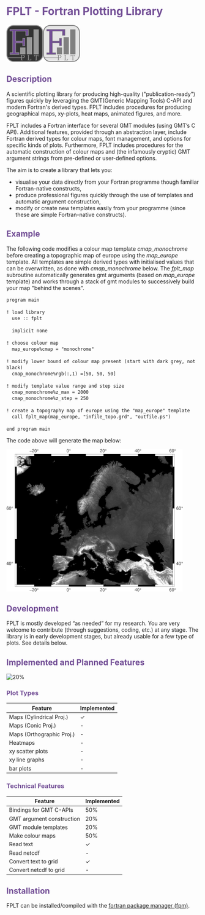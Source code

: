# <span style="color:#734f96">FPLT - Fortran Plotting Library</span>

![image info](./doc/logo/FPLT.png)

## <span style="color:#734f96">Description</span>

A scientific plotting library for producing high-quality ("publication-ready") figures quickly by leveraging the GMT(Generic Mapping Tools) C-API and modern Fortran's derived types. FPLT includes procedures for producing geographical maps, xy-plots, heat maps, animated figures, and more.

FPLT includes a Fortran interface for several GMT modules (using GMT’s C API). Additional features, provided through an abstraction layer, include Fortran derived types for colour maps, font management, and options for specific kinds of plots. Furthermore, FPLT includes procedures for the automatic construction of colour maps and (the infamously cryptic) GMT argument strings from pre-defined or user-defined options.

The aim is to create a library that lets you:

 - visualise your data directly from your Fortran programme though familiar Fortran-native constructs,
 - produce professional figures quickly through the use of templates and automatic argument construction,
 - modify or create new templates easily from your programme (since these are simple Fortran-native constructs).

## <span style="color:#734f96">Example</span>

The following code modifies a colour map template *cmap_monochrome* before creating a topographic map of europe using the *map_europe* template. All templates are simple derived types with initialised values that can be overwritten, as done with *cmap_monochrome* below. The *fplt_map* subroutine automatically generates gmt arguments (based on  *map_europe* template) and works through a stack of gmt modules to successively build your map "behind the scenes".

```
program main

! load library
  use :: fplt

  implicit none

! choose colour map
  map_europe%cmap = "monochrome"

! modify lower bound of colour map present (start with dark grey, not black)
  cmap_monochrome%rgb(:,1) =[50, 50, 50]

! modify template value range and step size
  cmap_monochrome%z_max = 2000
  cmap_monochrome%z_step = 250

! create a topography map of europe using the "map_europe" template
  call fplt_map(map_europe, "infile_topo.grd", "outfile.ps")

end program main
```

The code above will generate the map below:

![image info](./doc/map_europe.png)

## <span style="color:#734f96">Development</span>

FPLT is mostly developed “as needed” for my research. You are very welcome to contribute (through suggestions, coding, etc.) at any stage. The library is in early development stages, but already usable for a few type of plots. See details below.

## <span style="color:#734f96">Implemented and Planned Features</span>

![20%](https://progress-bar.xyz/20?title=Progress)

### <span style="color:#734f96">Plot Types</span> <br/>

| Feature                   | Implemented |
| ------------------------- | ----------- |
| Maps (Cylindrical Proj.)  | ✓           |
| Maps (Conic Proj.)        | -           |
| Maps (Orthographic Proj.) | -           |
| Heatmaps                  | -           |
| xy scatter plots          | -           |
| xy line graphs            | -           |
| bar plots                 | -           |


### <span style="color:#734f96">Technical Features</span> <br/>

| Feature                   | Implemented |
| ------------------------- | ----------- |
| Bindings for GMT C-APIs   | 50%         |
| GMT argument construction | 20%         |
| GMT module templates      | 20%         |
| Make colour maps          | 50%         |
| Read text                 | ✓           |
| Read netcdf               | -           |
| Convert text to grid      | ✓           |
| Convert netcdf to grid    | -           |


## <span style="color:#734f96">Installation</span>

FPLT can be installed/compiled with the [fortran package manager (fpm)](https://github.com/fortran-lang/fpm).
